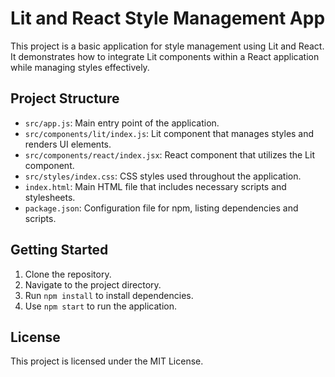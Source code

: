 # Lit and React Style Management App

This project is a basic application for style management using Lit and React. It demonstrates how to integrate Lit components within a React application while managing styles effectively.

## Project Structure

- `src/app.js`: Main entry point of the application.
- `src/components/lit/index.js`: Lit component that manages styles and renders UI elements.
- `src/components/react/index.jsx`: React component that utilizes the Lit component.
- `src/styles/index.css`: CSS styles used throughout the application.
- `index.html`: Main HTML file that includes necessary scripts and stylesheets.
- `package.json`: Configuration file for npm, listing dependencies and scripts.

## Getting Started

1. Clone the repository.
2. Navigate to the project directory.
3. Run `npm install` to install dependencies.
4. Use `npm start` to run the application.

## License

This project is licensed under the MIT License.
